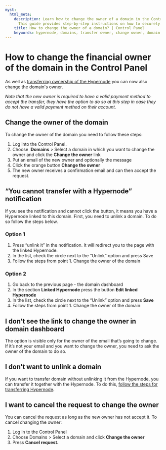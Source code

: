 ```yaml
---
myst:
  html_meta:
    description: Learn how to change the owner of a domain in the Control Panel.
      This guide provides step-by-step instructions on how to securely change the owner.
    title: How to change the owner of a domain? | Control Panel
    keywords: hypernode, domains, transfer owner, change owner, domain owner
---
```


# How to change the financial owner of the domain in the Control Panel

As well as [transferring ownership of the Hypernode](https://docs.hypernode.com/services/control-panel/how-to-transfer-ownership-of-a-hypernode-in-the-control-panel.html) you can now also change the domain's owner.

*Note that the new owner is required to have a valid payment method to accept the transfer, they have the option to do so at this step in case they do not have a valid payment method on their account.*

## Change the owner of the domain

To change the owner of the domain you need to follow these steps:

1. Log into the Control Panel.
1. Choose  **Domains** > Select a domain in which you want to change the owner and click the **Change the owner** link
1. Put an email of the new owner and optionally the message
1. Click the orange button **Change the owner**
1. The new owner receives a confirmation email and can then accept the request.



## “You cannot transfer with a Hypernode” notification

If you see the notification and cannot click the button, it means you have a Hypernode linked to this domain. First, you need to unlink a domain. To do so follow the steps below.

### Option 1

1. Press “unlink it” in the notification. It will redirect you to the page with the linked Hypernode.
1. In the list, check the circle next to the “Unlink” option and press Save
1. Follow the steps from point 1. Change the owner of the domain


### Option 2

1. Go back to the previous page - the domain dashboard
1. In the section **Linked Hypernode** press the button **Edit linked Hypernode**
1. In the list, check the circle next to the “Unlink” option and press **Save**
1. Follow the steps from point 1. Change the owner of the domain

## I don’t see the link to change the owner in domain dashboard

The option is visible only for the owner of the email that’s going to change. If it’s not your email and you want to change the owner, you need to ask the owner of the domain to do so.

## I don’t want to unlink a domain

If you want to transfer domain without unlinking it from the Hypernode, you can transfer it together with the Hypernode. To do this, [follow the steps for transferring Hypernode](https://docs.hypernode.com/services/control-panel/how-to-transfer-ownership-of-a-hypernode-in-the-control-panel.html).

## I want to cancel the request to change the owner

You can cancel the request as long as the new owner has not accept it. To cancel changing the owner:

1. Log in to the Control Panel
1. Choose Domains > Select a domain and click **Change the owner**
1. Press **Cancel request.**

